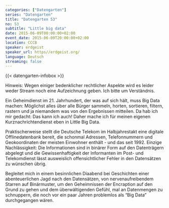 ```yaml
---
categories: ["Datengarten"]
series: "Datengarten"
title: "Datengarten 53"
no: 53
subtitle: "Little big data"
date: 2015-06-09T00:00:00+02:00
event_date: 2015-06-09T20:00:00+02:00
location: CCCB
speaker: erdgeist
speaker_url: https//erdgeist.org/
language: Deutsch
streaming: false
---
```

{{< datengarten-infobox >}}

Hinweis: Wegen einiger bedenklicher rechtlicher Aspekte wird es leider weder
Stream noch eine Aufzeichnung geben. Ich bitte um Verständnis.

Ein Geheimdienst im 21. Jahrhundert, der was auf sich hält, muss Big
Data machen: Möglichst alles über alle Bürger sammeln, horten,
sortieren, filtern, rastern und ja niemandem was von den Ergebnissen
mitteilen. Da hab ich mir gedacht: Das kann ich auch! Daher mache ich
für meinen eigenen Kurznachrichtendienst eben in Little Big Data.

Praktischerweise stellt die Deutsche Telekom im Halbjahrestakt eine
digitale Offlinedatenbank bereit, die schonmal Adressen, Telefonnummern
und Geokoordinaten der meisten Einwohner enthält - und das seit 1992.
Einzige Nachlässigkeit: Die Informationen sind in binärer Form auf den
Datenträgern abgelegt und die Gewissenhaftigkeit der Informanten im
Post- und Telekomdienst lässt ausweislich offensichtlicher Fehler in den
Datensätzen zu wünschen übrig.

Begleitet mich in einem besinnlichen Diaabend bei Geschichten einer
abenteuerlichen Jagd nach den Datensätzen, von nervenaufreibendem
Starren auf Binärmuster, um den Geheimnissen der Encraption auf den
Grund zu gehen und dem überwältigenden Gefühl, mal an Datenmengen zu
schnuppern, die noch vor ein paar Jahren problemlos als “Big Data”
durchgegangen wären.
